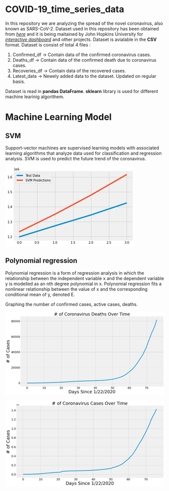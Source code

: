 # COVID-19_time_series_data
In this repository we are analyzing the spread of the novel coronavirus, also known as SARS-CoV-2.
Dataset used in this repository has been obtained from [*here*](https://github.com/CSSEGISandData/COVID-19) and it is being maitained by John Hopkins University for [*interactive dashboard*](https://www.arcgis.com/apps/opsdashboard/index.html#/bda7594740fd40299423467b48e9ecf6) and other projects. Dataset is avialable in the **CSV** format.
Dataset is consist of total 4 files :
  1. Confirmed_df -> Contain data of the confirmed coronavirus cases.
  2. Deaths_df -> Contain data of the confirmed death due to coronavirus cases.
  3. Recoveries_df -> Contain data of the recovered cases.
  4. Latest_data -> Newely added data to the dataset. Updated on regular basis.

Dataset is read in  **pandas DataFrame**.
**sklearn** library is used for different machine learinig algorithem.


# Machine Learning Model


## SVM

Support-vector machines are supervised learning models with associated learning algorithms that analyze data used for classification and regression analysis.
SVM is used to predict the future trend of the coronavirus.


![](https://github.com/Tangent007/COVID-19_time_series_data/blob/master/index.png)


## Polynomial regression 

Polynomial regression is a form of regression analysis in which the relationship between the independent variable x and the dependent variable y is modelled as an nth degree polynomial in x. Polynomial regression fits a nonlinear relationship between the value of x and the corresponding conditional mean of y, denoted E.


Graphing the number of confirmed cases, active cases, deaths. 


![](https://github.com/Tangent007/COVID-19_time_series_data/blob/master/index1.png)



![](https://github.com/Tangent007/COVID-19_time_series_data/blob/master/index2.png)


